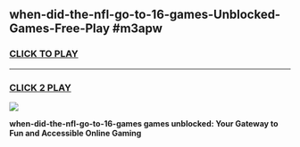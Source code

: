 
## when-did-the-nfl-go-to-16-games-Unblocked-Games-Free-Play #m3apw
<h3>
<a href="https://us.freeplayer.one?title=when-did-the-nfl-go-to-16-games&ref=9M">CLICK TO PLAY</a></h3>
<hr>

<h3>
<a href="https://us.freeplayer.one?title=when-did-the-nfl-go-to-16-games&ref=9M">CLICK 2 PLAY</a>
  
</h3>

<a href="https://us.freeplayer.one?title=when-did-the-nfl-go-to-16-games&ref=9M"><img src="https://clearcache.store/games.png"></a>


**when-did-the-nfl-go-to-16-games games unblocked: Your Gateway to Fun and Accessible Online Gaming**
